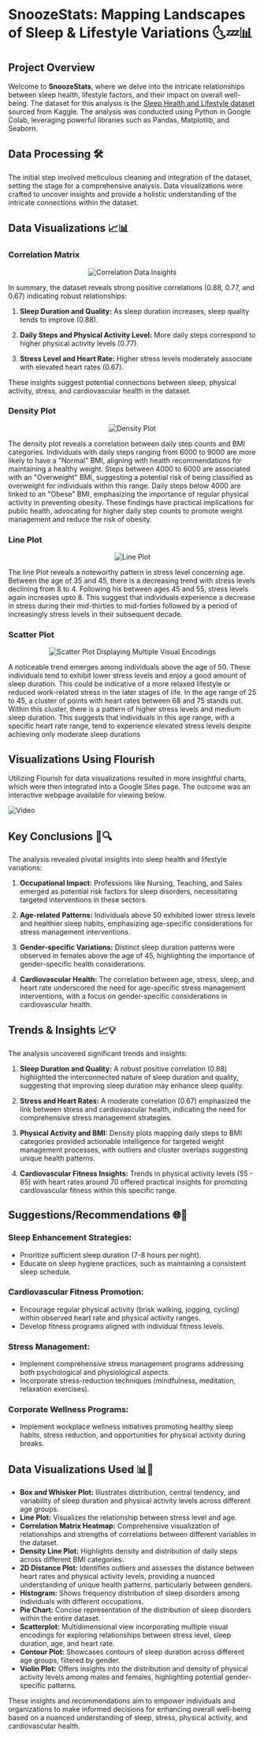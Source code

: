 # SnoozeStats: Mapping Landscapes of Sleep & Lifestyle Variations 🌜💤📊

## Project Overview

Welcome to **SnoozeStats**, where we delve into the intricate relationships between sleep health, lifestyle factors, and their impact on overall well-being. The dataset for this analysis is the [Sleep Health and Lifestyle dataset](https://www.kaggle.com/datasets/uom190346a/sleep-health-and-lifestyle-dataset) sourced from Kaggle. The analysis was conducted using Python in Google Colab, leveraging powerful libraries such as Pandas, Matplotlib, and Seaborn.

## Data Processing 🛠️

The initial step involved meticulous cleaning and integration of the dataset, setting the stage for a comprehensive analysis. Data visualizations were crafted to uncover insights and provide a holistic understanding of the intricate connections within the dataset.

## Data Visualizations 📈📊

### Correlation Matrix
<div align="center">
  <img src="Correlation_DataInsights.png" alt="Correlation Data Insights">
</div>

In summary, the dataset reveals strong positive correlations (0.88, 0.77, and 0.67) indicating robust relationships:

1. **Sleep Duration and Quality:** As sleep duration increases, sleep quality tends to improve (0.88).

2. **Daily Steps and Physical Activity Level:** More daily steps correspond to higher physical activity levels (0.77).

3. **Stress Level and Heart Rate:** Higher stress levels moderately associate with elevated heart rates (0.67).

These insights suggest potential connections between sleep, physical activity, stress, and cardiovascular health in the dataset.

### Density Plot
<div align="center">
  <img src="Density_Plot.png" alt="Density Plot">
</div>

The density plot reveals a correlation between daily step counts and BMI categories. Individuals with daily steps ranging from 6000 to 9000 are more likely to have a "Normal" BMI, aligning with health recommendations for maintaining a healthy weight. Steps between 4000 to 6000 are associated with an "Overweight" BMI, suggesting a potential risk of being classified as overweight for individuals within this range. Daily steps below 4000 are linked to an "Obese" BMI, emphasizing the importance of regular physical activity in preventing obesity. These findings have practical implications for public health, advocating for higher daily step counts to promote weight management and reduce the risk of obesity.

### Line Plot
<div align="center">
 <img src="LinePlot.png" alt="Line Plot">
</div>

The line Plot reveals a noteworthy pattern in stress level concerning age. Between the age of 35 and 45, there is a decreasing trend with stress levels declining from 8 to 4. Following his between ages 45 and 55, stress levels again increases upto 8. This suggest that individuals experience a decrease in stress during their mid-thirties to mid-forties followed by a period of increasingly stress levels in their subsequent decade.

### Scatter Plot
 <div align="center">
 <img src="ScatterPlot_MultipleEncodings.png" alt="Scatter Plot Displaying Multiple Visual Encodings">
</div>

A noticeable trend emerges among individuals above the age of 50. These individuals tend to exhibit lower stress levels and enjoy a good amount of sleep duration. This could be indicative
of a more relaxed lifestyle or reduced work-related stress in the later stages of life.
In the age range of 25 to 45, a cluster of points with heart rates between 68 and 75 stands out. Within this cluster, there is a pattern of higher stress levels and medium sleep duration. This suggests that individuals in this age range, with a specific heart rate range, tend to experience elevated stress levels despite achieving only moderate sleep durations

## Visualizations Using Flourish
Utilizing Flourish for data visualizations resulted in more insightful charts, which were then integrated into a Google Sites page. The outcome was an interactive webpage available for viewing below.

![Video](https://github.com/Siddhant2901/SnoozeStat/assets/75361891/660bbf09-c223-4ec0-a981-db59c825fedd)



## Key Conclusions 🧠🔍

The analysis revealed pivotal insights into sleep health and lifestyle variations:

1. **Occupational Impact:** Professions like Nursing, Teaching, and Sales emerged as potential risk factors for sleep disorders, necessitating targeted interventions in these sectors.

2. **Age-related Patterns:** Individuals above 50 exhibited lower stress levels and healthier sleep habits, emphasizing age-specific considerations for stress management interventions.

3. **Gender-specific Variations:** Distinct sleep duration patterns were observed in females above the age of 45, highlighting the importance of gender-specific health considerations.

4. **Cardiovascular Health:** The correlation between age, stress, sleep, and heart rate underscored the need for age-specific stress management interventions, with a focus on gender-specific considerations in cardiovascular health.

## Trends & Insights 📈💡

The analysis uncovered significant trends and insights:

1. **Sleep Duration and Quality:** A robust positive correlation (0.88) highlighted the interconnected nature of sleep duration and quality, suggesting that improving sleep duration may enhance sleep quality.

2. **Stress and Heart Rates:** A moderate correlation (0.67) emphasized the link between stress and cardiovascular health, indicating the need for comprehensive stress management strategies.

3. **Physical Activity and BMI:** Density plots mapping daily steps to BMI categories provided actionable intelligence for targeted weight management processes, with outliers and cluster overlaps suggesting unique health patterns.

4. **Cardiovascular Fitness Insights:** Trends in physical activity levels (55 - 85) with heart rates around 70 offered practical insights for promoting cardiovascular fitness within this specific range.

## Suggestions/Recommendations 🌐🚀

### Sleep Enhancement Strategies:
- Prioritize sufficient sleep duration (7-8 hours per night).
- Educate on sleep hygiene practices, such as maintaining a consistent sleep schedule.

### Cardiovascular Fitness Promotion:
- Encourage regular physical activity (brisk walking, jogging, cycling) within observed heart rate and physical activity ranges.
- Develop fitness programs aligned with individual fitness levels.

### Stress Management:
- Implement comprehensive stress management programs addressing both psychological and physiological aspects.
- Incorporate stress-reduction techniques (mindfulness, meditation, relaxation exercises).

### Corporate Wellness Programs:
- Implement workplace wellness initiatives promoting healthy sleep habits, stress reduction, and opportunities for physical activity during breaks.

## Data Visualizations Used 📊📸

- **Box and Whisker Plot:** Illustrates distribution, central tendency, and variability of sleep duration and physical activity levels across different age groups.
- **Line Plot:** Visualizes the relationship between stress level and age.
- **Correlation Matrix Heatmap:** Comprehensive visualization of relationships and strengths of correlations between different variables in the dataset.
- **Density Line Plot:** Highlights density and distribution of daily steps across different BMI categories.
- **2D Distance Plot:** Identifies outliers and assesses the distance between heart rates and physical activity levels, providing a nuanced understanding of unique health patterns, particularly between genders.
- **Histogram:** Shows frequency distribution of sleep disorders among individuals with different occupations.
- **Pie Chart:** Concise representation of the distribution of sleep disorders within the entire dataset.
- **Scatterplot:** Multidimensional view incorporating multiple visual encodings for exploring relationships between stress level, sleep duration, age, and heart rate.
- **Contour Plot:** Showcases contours of sleep duration across different age groups, filtered by gender.
- **Violin Plot:** Offers insights into the distribution and density of physical activity levels among males and females, highlighting potential gender-specific patterns.

These insights and recommendations aim to empower individuals and organizations to make informed decisions for enhancing overall well-being based on a nuanced understanding of sleep, stress, physical activity, and cardiovascular health.
